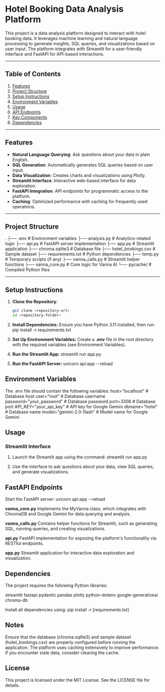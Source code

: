 # Hotel Booking Data Analysis Platform

This project is a data analysis platform designed to interact with hotel booking data. It leverages machine learning and natural language processing to generate insights, SQL queries, and visualizations based on user input. The platform integrates with Streamlit for a user-friendly interface and FastAPI for API-based interactions.

---

## Table of Contents

1. [Features](#features)
2. [Project Structure](#project-structure)
3. [Setup Instructions](#setup-instructions)
4. [Environment Variables](#environment-variables)
5. [Usage](#usage)
6. [API Endpoints](#api-endpoints)
7. [Key Components](#key-components)
8. [Dependencies](#dependencies)

---

## Features

- **Natural Language Querying**: Ask questions about your data in plain English.
- **SQL Generation**: Automatically generates SQL queries based on user input.
- **Data Visualization**: Creates charts and visualizations using Plotly.
- **Streamlit Interface**: Interactive web-based interface for data exploration.
- **FastAPI Integration**: API endpoints for programmatic access to the platform.
- **Caching**: Optimized performance with caching for frequently used operations.

---

## Project Structure
. ├── .env # Environment variables 
    ├── analysis.py # Analytics-related logic 
    ├── api.py # FastAPI server implementation 
    ├── app.py # Streamlit application 
    ├── chroma.sqlite3 # Database file 
    ├── hotel_bookings.csv # Sample dataset 
    ├── requirements.txt # Python dependencies 
    ├── temp.py # Temporary scripts (if any) 
    ├── vanna_calls.py # Streamlit helper functions 
    ├── vanna_core.py # Core logic for Vanna AI 
    └── pycache/ # Compiled Python files

---

## Setup Instructions

1. **Clone the Repository**:
   ```bash
   git clone <repository-url>
   cd <repository-folder>

2. **Install Dependencies:** Ensure you have Python 3.11 installed, then run:
    pip install -r requirements.txt

3. **Set Up Environment Variables:** Create a **.env** file in the root directory with the required variables (see Environment Variables).

4. **Run the Streamlit App:**
streamlit run app.py

5. **Run the FastAPI Server:**
uvicorn api:app --reload

## Environment Variables
The .env file should contain the following variables:
host="localhost"          # Database host
user="root"               # Database username
password="your_password"  # Database password
port=3306                 # Database port
API_KEY="your_api_key"    # API key for Google Gemini
dbname="hotel"            # Database name
model="gemini-2.0-flash"  # Model name for Google Gemini


## Usage
### Streamlit Interface
1. Launch the Streamlit app using the command:
streamlit run app.py

2. Use the interface to ask questions about your data, view SQL queries, and generate visualizations.

## FastAPI Endpoints
Start the FastAPI server:
uvicorn api:app --reload

**vanna_core.py**
Implements the MyVanna class, which integrates with ChromaDB and Google Gemini for data querying and analysis.

**vanna_calls.py**
Contains helper functions for Streamlit, such as generating SQL, running queries, and creating visualizations.

**api.py**
FastAPI implementation for exposing the platform's functionality via RESTful endpoints.

**app.py**
Streamlit application for interactive data exploration and visualization.

## Dependencies
The project requires the following Python libraries:

streamlit
fastapi
pydantic
pandas
plotly
python-dotenv
google-generativeai
chroma-db

Install all dependencies using:
pip install -r [requirements.txt]

## Notes
Ensure that the database (chroma.sqlite3) and sample dataset (hotel_bookings.csv) are properly configured before running the application.
The platform uses caching extensively to improve performance. If you encounter stale data, consider clearing the cache.

## License
This project is licensed under the MIT License. See the LICENSE file for details. 